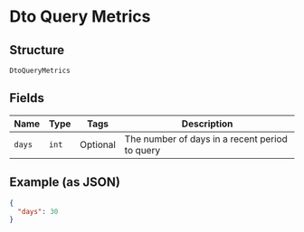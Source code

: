 
# Dto Query Metrics

## Structure

`DtoQueryMetrics`

## Fields

| Name | Type | Tags | Description |
|  --- | --- | --- | --- |
| `days` | `int` | Optional | The number of days in a recent period to query |

## Example (as JSON)

```json
{
  "days": 30
}
```

